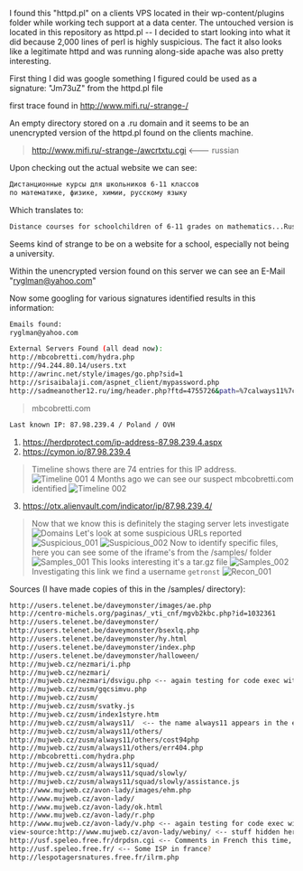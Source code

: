 I found this "httpd.pl" on a clients VPS located in their wp-content/plugins folder while working tech support at a data center. The untouched version is located in this repository as httpd.pl -- I decided to start looking into what it did because 2,000 lines of perl is highly suspicious. The fact it also looks like a legitimate httpd and was running along-side apache was also pretty interesting.

First thing I did was google something I figured could be used as a signature: "Jm73uZ" from the httpd.pl file

first trace found in http://www.mifi.ru/-strange-/

An empty directory stored on a .ru domain and it seems to be an unencrypted version of the httpd.pl found on the clients machine.

> http://www.mifi.ru/-strange-/awcrtxtu.cgi <--- russian

Upon checking out the actual website we can see:
```bash
Дистанционные курсы для школьников 6-11 классов
по математике, физике, химии, русскому языку
```
Which translates to:
```bash
Distance courses for schoolchildren of 6-11 grades on mathematics...Russian language
```
Seems kind of strange to be on a website for a school, especially not being a university.

Within the unencrypted version found on this server we can see an E-Mail "ryglman@yahoo.com"

Now some googling for various signatures identified results in this information:
```bash
Emails found:
ryglman@yahoo.com
```
```bash
External Servers Found (all dead now):
http://mbcobretti.com/hydra.php
http://94.244.80.14/users.txt
http://awrinc.net/style/images/go.php?sid=1
http://srisaibalaji.com/aspnet_client/mypassword.php
http://sadmeanother12.ru/img/header.php?ftd=4755726&path=%7calways11%7cothers%7c&sys=UN&wrk=22
```
> mbcobretti.com
```bash
Last known IP: 87.98.239.4 / Poland / OVH
```
1.  https://herdprotect.com/ip-address-87.98.239.4.aspx
2.  https://cymon.io/87.98.239.4
  > Timeline shows there are 74 entries for this IP address.
  ![Timeline 001](https://i.imgur.com/eyWrKvv.png)
  > 4 Months ago we can see our suspect mbcobretti.com identified
  ![Timeline 002](https://i.imgur.com/6OA6YIb.png)
3.  https://otx.alienvault.com/indicator/ip/87.98.239.4/
  > Now that we know this is definitely the staging server lets investigate
  ![Domains](https://i.imgur.com/IE2TP0i.png)
  > Let's look at some suspicious URLs reported
  ![Suspicious_001](https://i.imgur.com/8psjn9f.png)
  ![Suspicious_002](https://i.imgur.com/WEKP3nH.png)
  > Now to identify specific files, here you can see some of the iframe's from the /samples/ folder
  ![Samples_001](https://i.imgur.com/c15sXTW.png)
  > This looks interesting it's a tar.gz file
  ![Samples_002](https://i.imgur.com/a7clATR.png)
  > Investigating this link we find a username `getronst`
  ![Recon_001](https://i.imgur.com/pzhVO9M.png)
  
Sources (I have made copies of this in the /samples/ directory):
```bash
http://users.telenet.be/daveymonster/images/ae.php
http://centro-michels.org/paginas/_vti_cnf/mgvb2kbc.php?id=1032361
http://users.telenet.be/daveymonster/
http://users.telenet.be/daveymonster/bsexlq.php
http://users.telenet.be/daveymonster/hy.html
http://users.telenet.be/daveymonster/index.php
http://users.telenet.be/daveymonster/halloween/
http://mujweb.cz/nezmari/i.php
http://mujweb.cz/nezmari/
http://mujweb.cz/nezmari/dsvigu.php <-- again testing for code exec with <?php echo "Jm73uZ";?> 
http://mujweb.cz/zusm/gqcsimvu.php
http://mujweb.cz/zusm/
http://mujweb.cz/zusm/svatky.js
http://mujweb.cz/zusm/index1styre.htm
http://mujweb.cz/zusm/always11/  <-- the name always11 appears in the external servers above
http://mujweb.cz/zusm/always11/others/
http://mujweb.cz/zusm/always11/others/cost94php
http://mujweb.cz/zusm/always11/others/err404.php
http://mbcobretti.com/hydra.php
http://mujweb.cz/zusm/always11/squad/
http://mujweb.cz/zusm/always11/squad/slowly/
http://mujweb.cz/zusm/always11/squad/slowly/assistance.js
http://www.mujweb.cz/avon-lady/images/ehm.php
http://www.mujweb.cz/avon-lady/
http://www.mujweb.cz/avon-lady/ok.html
http://www.mujweb.cz/avon-lady/r.php
http://www.mujweb.cz/avon-lady/v.php <-- again testing for code exec with <?php echo "Jm73uZ";?> 
view-source:http://www.mujweb.cz/avon-lady/webiny/ <-- stuff hidden here
http://usf.speleo.free.fr/drpdsn.cgi <-- Comments in French this time, still to the same email
http://usf.speleo.free.fr/ <-- Some ISP in france?
http://lespotagersnatures.free.fr/ilrm.php
```

